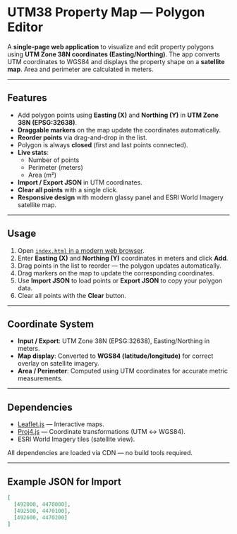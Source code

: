 # UTM38 Property Map — Polygon Editor

A **single-page web application** to visualize and edit property polygons using **UTM Zone 38N coordinates (Easting/Northing)**. The app converts UTM coordinates to WGS84 and displays the property shape on a **satellite map**. Area and perimeter are calculated in meters.

---

## Features

- Add polygon points using **Easting (X)** and **Northing (Y)** in **UTM Zone 38N (EPSG:32638)**.
- **Draggable markers** on the map update the coordinates automatically.
- **Reorder points** via drag-and-drop in the list.
- Polygon is always **closed** (first and last points connected).
- **Live stats**:
  - Number of points
  - Perimeter (meters)
  - Area (m²)
- **Import / Export JSON** in UTM coordinates.
- **Clear all points** with a single click.
- **Responsive design** with modern glassy panel and ESRI World Imagery satellite map.

---

## Usage

1. Open [`index.html` in a modern web browser](https://leqlaz777.github.io/utm38-property-map/).
2. Enter **Easting (X)** and **Northing (Y)** coordinates in meters and click **Add**.
3. Drag points in the list to reorder — the polygon updates automatically.
4. Drag markers on the map to update the corresponding coordinates.
5. Use **Import JSON** to load points or **Export JSON** to copy your polygon data.
6. Clear all points with the **Clear** button.

---

## Coordinate System

- **Input / Export**: UTM Zone 38N (EPSG:32638), Easting/Northing in meters.
- **Map display**: Converted to **WGS84 (latitude/longitude)** for correct overlay on satellite imagery.
- **Area / Perimeter**: Computed using UTM coordinates for accurate metric measurements.

---

## Dependencies

- [Leaflet.js](https://leafletjs.com/) — Interactive maps.
- [Proj4.js](https://proj4js.org/) — Coordinate transformations (UTM ↔ WGS84).
- ESRI World Imagery tiles (satellite view).

All dependencies are loaded via CDN — no build tools required.

---

## Example JSON for Import

```json
[
  [492000, 4470000],
  [492500, 4470100],
  [492600, 4470200]
]
```
